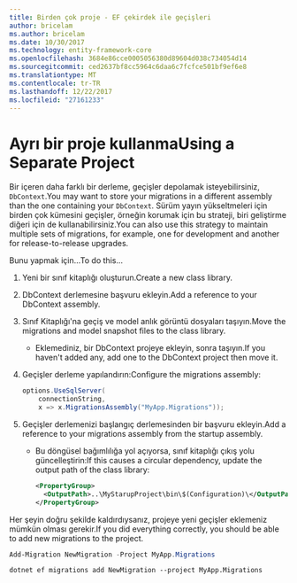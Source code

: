 ```yaml
---
title: Birden çok proje - EF çekirdek ile geçişleri
author: bricelam
ms.author: bricelam
ms.date: 10/30/2017
ms.technology: entity-framework-core
ms.openlocfilehash: 3684e86cce0005056380d89604d038c734054d14
ms.sourcegitcommit: ced2637bf8cc5964c6daa6c7fcfce501bf9ef6e8
ms.translationtype: MT
ms.contentlocale: tr-TR
ms.lasthandoff: 12/22/2017
ms.locfileid: "27161233"
---
```

<a name="using-a-separate-project"></a><span data-ttu-id="f8b25-102">Ayrı bir proje kullanma</span><span class="sxs-lookup"><span data-stu-id="f8b25-102">Using a Separate Project</span></span>
========================
<span data-ttu-id="f8b25-103">Bir içeren daha farklı bir derleme, geçişler depolamak isteyebilirsiniz, `DbContext`.</span><span class="sxs-lookup"><span data-stu-id="f8b25-103">You may want to store your migrations in a different assembly than the one containing your `DbContext`.</span></span> <span data-ttu-id="f8b25-104">Sürüm yayın yükseltmeleri için birden çok kümesini geçişler, örneğin korumak için bu strateji, biri geliştirme diğeri için de kullanabilirsiniz.</span><span class="sxs-lookup"><span data-stu-id="f8b25-104">You can also use this strategy to maintain multiple sets of migrations, for example, one for development and another for release-to-release upgrades.</span></span>

<span data-ttu-id="f8b25-105">Bunu yapmak için...</span><span class="sxs-lookup"><span data-stu-id="f8b25-105">To do this...</span></span>

1. <span data-ttu-id="f8b25-106">Yeni bir sınıf kitaplığı oluşturun.</span><span class="sxs-lookup"><span data-stu-id="f8b25-106">Create a new class library.</span></span>

2. <span data-ttu-id="f8b25-107">DbContext derlemesine başvuru ekleyin.</span><span class="sxs-lookup"><span data-stu-id="f8b25-107">Add a reference to your DbContext assembly.</span></span>

3. <span data-ttu-id="f8b25-108">Sınıf Kitaplığı'na geçiş ve model anlık görüntü dosyaları taşıyın.</span><span class="sxs-lookup"><span data-stu-id="f8b25-108">Move the migrations and model snapshot files to the class library.</span></span>
   * <span data-ttu-id="f8b25-109">Eklemediniz, bir DbContext projeye ekleyin, sonra taşıyın.</span><span class="sxs-lookup"><span data-stu-id="f8b25-109">If you haven't added any, add one to the DbContext project then move it.</span></span>

4. <span data-ttu-id="f8b25-110">Geçişler derleme yapılandırın:</span><span class="sxs-lookup"><span data-stu-id="f8b25-110">Configure the migrations assembly:</span></span>

   ``` csharp
   options.UseSqlServer(
       connectionString,
       x => x.MigrationsAssembly("MyApp.Migrations"));
   ```

5. <span data-ttu-id="f8b25-111">Geçişler derlemenizi başlangıç derlemesinden bir başvuru ekleyin.</span><span class="sxs-lookup"><span data-stu-id="f8b25-111">Add a reference to your migrations assembly from the startup assembly.</span></span>
   * <span data-ttu-id="f8b25-112">Bu döngüsel bağımlılığa yol açıyorsa, sınıf kitaplığı çıkış yolu güncelleştirin:</span><span class="sxs-lookup"><span data-stu-id="f8b25-112">If this causes a circular dependency, update the output path of the class library:</span></span>

     ``` xml
     <PropertyGroup>
       <OutputPath>..\MyStarupProject\bin\$(Configuration)\</OutputPath>
     </PropertyGroup>
     ```

<span data-ttu-id="f8b25-113">Her şeyin doğru şekilde kaldırdıysanız, projeye yeni geçişler eklemeniz mümkün olması gerekir.</span><span class="sxs-lookup"><span data-stu-id="f8b25-113">If you did everything correctly, you should be able to add new migrations to the project.</span></span>

``` powershell
Add-Migration NewMigration -Project MyApp.Migrations
```
``` Console
dotnet ef migrations add NewMigration --project MyApp.Migrations
```
